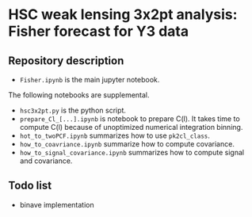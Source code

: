 # HSC weak lensing 3x2pt analysis: Fisher forecast for Y3 data
## Repository description
- `Fisher.ipynb` is the main jupyter notebook.

The following notebooks are supplemental.
- `hsc3x2pt.py` is the python script.
- `prepare_Cl_[...].ipynb` is notebook to prepare C(l). It takes time to compute C(l) because of unoptimized numerical integration binning.
- `hot_to_twoPCF.ipynb` summarizes how to use `pk2cl_class`.
- `how_to_coavriance.ipynb` summarize how to compute covariance.
- `how_to_signal_covariance.ipynb` summarizes how to compute signal and covariance.

## Todo list
- binave implementation


